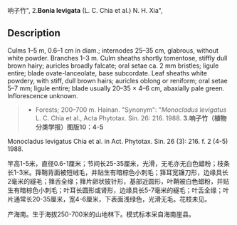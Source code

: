 响子竹",
2.**Bonia levigata** (L. C. Chia et al.) N. H. Xia",

## Description
Culms 1–5 m, 0.6–1 cm in diam.; internodes 25–35 cm, glabrous, without white powder. Branches 1–3 m. Culm sheaths shortly tomentose, stiffly dull brown hairy; auricles broadly falcate; oral setae ca. 2 mm bristles; ligule entire; blade ovate-lanceolate, base subcordate. Leaf sheaths white powdery, with stiff, dull brown hairs; auricles oblong or reniform; oral setae 5–7 mm; ligule entire; blade usually 20–35 × 4–6 cm, abaxially pale green. Inflorescence unknown.

> * Forests; 200–700 m. Hainan.
  "Synonym": "*Monocladus levigatus* L. C. Chia et al., Acta Phytotax. Sin. 26: 216. 1988.
**3.响子竹（植物分类学报）图版10：4-5**

Monocladus levigatus Chia et al. in Act. Phytotax. Sin. 26 (3): 216. f. 2 (4-5) 1988.

竿高1-5米，直径0.6-1厘米；节间长25-35厘米，光滑，无毛亦无白色蜡粉；枝条长1-3米。箨鞘背面被短绒毛，并贴生有暗棕色小刺毛；箨耳宽镰刀形，边缘具长2毫米的繸毛；箨舌全缘；箨片卵状披针形，基部近圆形，叶鞘被白色蜡粉，并贴生有暗棕色小刺毛；叶耳长圆形或肾形，边缘具长5-7毫米的繸毛；叶舌全缘；叶片通常长20-35厘米，宽4-6厘米，下表面浅绿色，光滑无毛。花枝未见。

产海南。生于海拔250-700米的山地林下。模式标本采自海南崖县。
